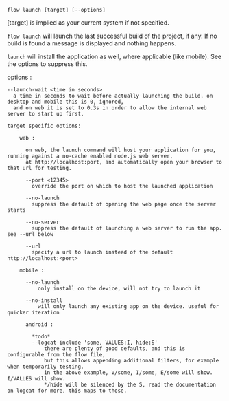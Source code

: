 `flow launch [target] [--options]`

  [target] is implied as your current system if not specified.

  `flow launch` will launch the last successful build of the project, if any.
  If no build is found a message is displayed and nothing happens.

  `launch` will install the application as well, where applicable (like mobile). See the options to suppress this.

  options :

    --launch-wait <time in seconds>   
      a time in seconds to wait before actually launching the build. on desktop and mobile this is 0, ignored,
      and on web it is set to 0.3s in order to allow the internal web server to start up first.

    target specific options:

        web :

          on web, the launch command will host your application for you, running against a no-cache enabled node.js web server,
          at http://localhost:port, and automatically open your browser to that url for testing.

          --port <12345>   
            override the port on which to host the launched application

          --no-launch   
            suppress the default of opening the web page once the server starts

          --no-server   
            suppress the default of launching a web server to run the app. see --url below

          --url   
            specify a url to launch instead of the default http://localhost:<port>

        mobile :

          --no-launch   
              only install on the device, will not try to launch it

          --no-install   
              will only launch any existing app on the device. useful for quicker iteration

          android :

            *todo*   
            --logcat-include 'some, VALUES:I, hide:S'
                there are plenty of good defaults, and this is configurable from the flow file,
                but this allows appending additional filters, for example when temporarily testing.
                in the above example, V/some, I/some, E/some will show. I/VALUES will show.
                */hide will be silenced by the S, read the documentation on logcat for more, this maps to those.
